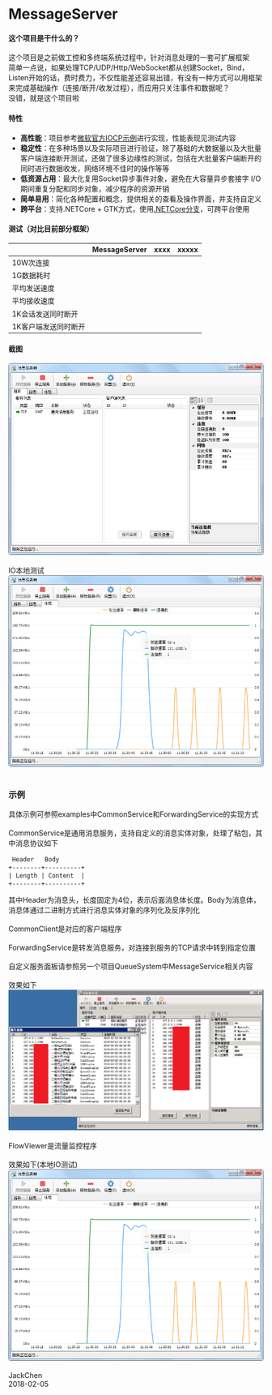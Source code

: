 ﻿# MessageServer
#### 这个项目是干什么的？
这个项目是之前做工控和多终端系统过程中，针对消息处理的一套可扩展框架</br>
简单一点说，如果处理TCP/UDP/Http/WebSocket都从创建Socket，Bind，Listen开始的话，费时费力，不仅性能差还容易出错，有没有一种方式可以用框架来完成基础操作（连接/断开/收发过程），而应用只关注事件和数据呢？</br>没错，就是这个项目啦
#### 特性
- **高性能**：项目参考[微软官方IOCP示例](https://docs.microsoft.com/zh-cn/dotnet/api/system.net.sockets.socketasynceventargs?redirectedfrom=MSDN&view=netframework-4.0)进行实现，性能表现见测试内容
- **稳定性**：在多种场景以及实际项目进行验证，除了基础的大数据量以及大批量客户端连接断开测试，还做了很多边缘性的测试，包括在大批量客户端断开的同时进行数据收发，网络环境不佳时的操作等等
- **低资源占用**：最大化复用Socket异步事件对象，避免在大容量异步套接字 I/O 期间重复分配和同步对象，减少程序的资源开销
- **简单易用**：简化各种配置和概念，提供相关的查看及操作界面，并支持自定义
- **跨平台**：支持.NETCore + GTK方式，使用[.NETCore分支](https://github.com/JackQChen/MessageServer/tree/NETCore)，可跨平台使用
#### 测试（对比目前部分框架）
||MessageServer|xxxx|xxxxx|
|:-|:-|:-|:-|
|10W次连接|||
|1G数据耗时|||
|平均发送速度|||
|平均接收速度|||
|1K会话发送同时断开|||
|1K客户端发送同时断开|||

#### 截图
![](https://github.com/JackQChen/MessageServer/blob/master/img/MS.png)</br></br>
IO本地测试</br>
![](https://github.com/JackQChen/MessageServer/blob/master/img/Flow.png)</br></br>
### 示例

具体示例可参照examples中CommonService和ForwardingService的实现方式</br></br>
CommonService是通用消息服务，支持自定义的消息实体对象，处理了粘包，其中消息协议如下
```
 Header   Body
+--------+----------+
| Length | Content  |
+--------+----------+
```
其中Header为消息头，长度固定为4位，表示后面消息体长度。Body为消息体，消息体通过二进制方式进行消息实体对象的序列化及反序列化</br></br>
CommonClient是对应的客户端程序
</br></br>
ForwardingService是转发消息服务，对连接到服务的TCP请求中转到指定位置
</br></br>
自定义服务面板请参照另一个项目QueueSystem中MessageService相关内容</br></br>
效果如下</br>
![](https://github.com/JackQChen/MessageServer/blob/master/img/MS2.png)</br></br>
FlowViewer是流量监控程序</br></br>
效果如下(本地IO测试)</br>
![](https://github.com/JackQChen/MessageServer/blob/master/img/Flow.png)</br></br>
JackChen</br>
2018-02-05
